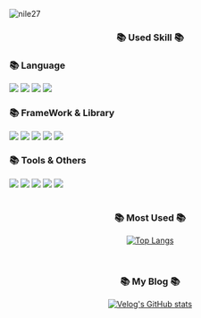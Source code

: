 ![nile27](https://capsule-render.vercel.app/api?type=waving&color=46AEDE&text=nile27'sGithub&fontColor=ffffff&height=150)


<div align="center" >
<h3>📚 Used Skill 📚</h3>
	
 <div align = "left">
 <h3>📚 Language</h3>
<div>
	<img src="https://img.shields.io/badge/JavaScript-F7DF1E?style=for-the-badge&logo=JavaScript&logoColor=white" />
	<img src="https://img.shields.io/badge/TypeScript-3178C6?style=for-the-badge&logo=JavaScript&logoColor=white" />
	<img src="https://img.shields.io/badge/HTML5-E34F26?style=for-the-badge&logo=HTML5&logoColor=white" />
	<img src="https://img.shields.io/badge/CSS3-1572B6?style=for-the-badge&logo=CSS3&logoColor=white" />
</div>
</div>

<div align = "left">
 <h3>📚 FrameWork & Library</h3>
<div>
	<img src="https://img.shields.io/badge/React-444444?style=for-the-badge&logo=react" />
 <img src="https://img.shields.io/badge/styled components-DB7093?style=for-the-badge&logo=styled-components&logoColor=white"/>
  <img src="https://img.shields.io/badge/Recoil-3578E5?style=for-the-badge&logo=Recoil&logoColor=white"/>
  <img src="https://img.shields.io/badge/Axios-5A29E4?style=for-the-badge&logo=Axios&logoColor=white"/>
  <img src="https://img.shields.io/badge/scss-CC6699?style=for-the-badge&logo=SaSS&logoColor=white"/>
	
</div>
</div>

<div align = "left">
 <h3>📚 Tools & Others</h3>
<div>
<img src="https://img.shields.io/badge/visual studio code-007ACC?style=for-the-badge&logo=visualstudiocode&logoColor=white" />
 <img src="https://img.shields.io/badge/Figma-F24E1E?style=for-the-badge&logo=Figma&logoColor=white"/>
 <img src="https://img.shields.io/badge/Node.js-339933E?style=for-the-badge&logo=Node.js&logoColor=white"/>
 <img src="https://img.shields.io/badge/Postman-FF6C37?style=for-the-badge&logo=postman&logoColor=white"/>
 <img src="https://img.shields.io/badge/Amazon S3-569A31?style=for-the-badge&logo=amazons3&logoColor=white"/>

	
</div>
</div>
</div>


<br/>

<div align="center" >
<h3>📚 Most Used 📚</h3>

[![Top Langs](https://github-readme-stats.vercel.app/api/top-langs/?username=nile27&layout=compact)](https://github.com/anuraghazra/github-readme-stats)
</div>



<br/>
<div align="center">
<h3>📚 My Blog 📚</h3>
  
[![Velog's GitHub stats](https://velog-readme-stats.vercel.app/api?name=nile27&color=dark)](https://github.com/eungyeole/velog-readme-stats)
</div>


